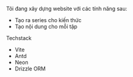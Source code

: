 Tôi đang xây dựng website với các tính năng sau:

- Tạo ra series cho kiến thức
- Tạo nội dung cho mỗi tập

Techstack

- Vite
- Antd
- Neon
- Drizzle ORM


